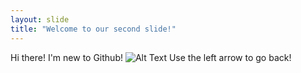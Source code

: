```yaml
---
layout: slide
title: "Welcome to our second slide!"
---
```

Hi there! I'm new to Github!
![Alt Text](https://media.giphy.com/media/GqtNlBsWoEXDy/giphy.gif)
Use the left arrow to go back!